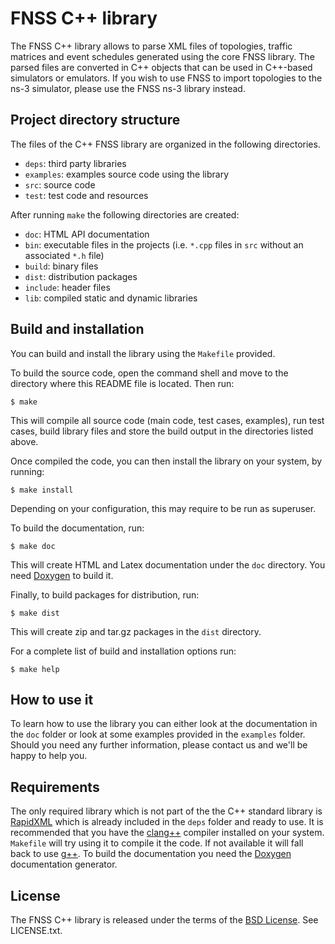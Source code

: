 # FNSS C++ library
The FNSS C++ library allows to parse XML files of topologies, traffic matrices and event schedules generated using the core FNSS library.
The parsed files are converted in C++ objects that can be used in C++-based simulators or emulators.
If you wish to use FNSS to import topologies to the ns-3 simulator, please use the FNSS ns-3 library instead.

## Project directory structure
The files of the C++ FNSS library are organized in the following directories.

* `deps`: third party libraries
* `examples`: examples source code using the library
* `src`: source code
* `test`: test code and resources

After running `make` the following directories are created:

* `doc`: HTML API documentation
* `bin`: executable files in the projects (i.e. `*.cpp` files in `src` without an associated `*.h` file)
* `build`: binary files
* `dist`: distribution packages
* `include`: header files
* `lib`: compiled static and dynamic libraries

## Build and installation
You can build and install the library using the `Makefile` provided.

To build the source code, open the command shell and move to the directory where this README file is located. Then run:

    $ make

This will compile all source code (main code, test cases, examples), run test cases, build library files and store the build output in the directories listed above.

Once compiled the code, you can then install the library on your system, by running:

    $ make install

Depending on your configuration, this may require to be run as superuser.

To build the documentation, run:

    $ make doc

This will create HTML and Latex documentation under the `doc` directory. You need [Doxygen](www.doxygen.org/) to build it.

Finally, to build packages for distribution, run:

    $ make dist

This will create zip and tar.gz packages in the `dist` directory.

For a complete list of build and installation options run:

    $ make help

## How to use it
To learn how to use the library you can either look at the documentation in the `doc` folder or look at some examples provided in the `examples` folder.
Should you need any further information, please contact us and we'll be happy to help you.

## Requirements
The only required library which is not part of the the C++ standard library is [RapidXML](http://rapidxml.sourceforge.net/) which is already included in the `deps` folder and ready to use.
It is recommended that you have the [clang++](http://clang.llvm.org/) compiler installed on your system. `Makefile` will try using it to compile it the code. If not available it will fall back to use [g++](https://gcc.gnu.org/).
To build the documentation you need the [Doxygen](www.doxygen.org/) documentation generator.

## License
The FNSS C++ library is released under the terms of the [BSD License](http://en.wikipedia.org/wiki/BSD_licenses). See LICENSE.txt.
